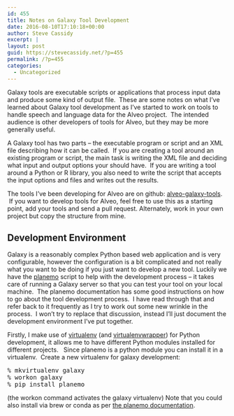 ```yaml
---
id: 455
title: Notes on Galaxy Tool Development
date: 2016-08-10T17:10:18+00:00
author: Steve Cassidy
excerpt: |
layout: post
guid: https://stevecassidy.net/?p=455
permalink: /?p=455
categories:
  - Uncategorized
---
```

Galaxy tools are executable scripts or applications that process input data and produce some kind of output file.  These are some notes on what I’ve learned about Galaxy tool development as I’ve started to work on tools to handle speech and language data for the Alveo project.  The intended audience is other developers of tools for Alveo, but they may be more generally useful.

A Galaxy tool has two parts &#8211; the executable program or script and an XML file describing how it can be called.  If you are creating a tool around an existing program or script, the main task is writing the XML file and deciding what input and output options your should have.  If you are writing a tool around a Python or R library, you also need to write the script that accepts the input options and files and writes out the results.

The tools I&#8217;ve been developing for Alveo are on github: [alveo-galaxy-tools](https://github.com/stevecassidy/alveo-galaxy-tools).  If you want to develop tools for Alveo, feel free to use this as a starting point, add your tools and send a pull request. Alternately, work in your own project but copy the structure from mine.

## Development Environment

Galaxy is a reasonably complex Python based web application and is very configurable, however the configuration is a bit complicated and not really what you want to be doing if you just want to develop a new tool. Luckily we have the [planemo](https://planemo.readthedocs.io/en/latest/) script to help with the development process &#8211; it takes care of running a Galaxy server so that you can test your tool on your local machine.  The planemo documentation has some good instructions on how to go about the tool development process.  I have read through that and refer back to it frequently as I try to work out some new wrinkle in the process.  I won&#8217;t try to replace that discussion, instead I&#8217;ll just document the development environment I&#8217;ve put together.

Firstly, I make use of [virtualenv](https://virtualenv.pypa.io/en/stable/) (and [virtualenvwrapper](https://virtualenvwrapper.readthedocs.io/en/latest/)) for Python development, it allows me to have different Python modules installed for different projects.   Since planemo is a python module you can install it in a virtualenv.  Create a new virtualenv for galaxy development:

<pre>% mkvirtualenv galaxy
% workon galaxy
% pip install planemo</pre>

(the workon command activates the galaxy virtualenv) Note that you could also install via brew or conda as per [the planemo documentation](https://planemo.readthedocs.io/en/latest/installation.html).

&nbsp;